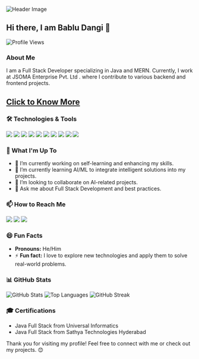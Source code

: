 ![Header Image]([[https://via.placeholder.com/1200x400]()) 

## Hi there, I am Bablu Dangi 👋

![Profile Views](https://komarev.com/ghpvc/?username=babludangi&color=blue)

### About Me
I am a Full Stack Developer specializing in Java and MERN. Currently, I work at JSOMA Enterprise Pvt. Ltd . where I contribute to various backend and frontend projects.

## [Click to Know More](https://babludangiportfolio.netlify.app)

### 🛠️ Technologies & Tools
<p>
  <img src="https://img.shields.io/badge/Java-007396?style=for-the-badge&logo=java&logoColor=white" />
  <img src="https://img.shields.io/badge/JavaScript-F7DF1E?style=for-the-badge&logo=javascript&logoColor=black" />
  <img src="https://img.shields.io/badge/React-20232A?style=for-the-badge&logo=react&logoColor=61DAFB" />
  <img src="https://img.shields.io/badge/Angular-DD0031?style=for-the-badge&logo=angular&logoColor=white" />
  <img src="https://img.shields.io/badge/Node.js-43853D?style=for-the-badge&logo=node-dot-js&logoColor=white" />
  <img src="https://img.shields.io/badge/Spring_Boot-6DB33F?style=for-the-badge&logo=spring-boot&logoColor=white" />
  <img src="https://img.shields.io/badge/MySQL-4479A1?style=for-the-badge&logo=mysql&logoColor=white" />
  <img src="https://img.shields.io/badge/MongoDB-4EA94B?style=for-the-badge&logo=mongodb&logoColor=white" />
  <img src="https://img.shields.io/badge/Oracle-F80000?style=for-the-badge&logo=oracle&logoColor=white" />
  <img src="https://img.shields.io/badge/Figma-F24E1E?style=for-the-badge&logo=figma&logoColor=white" />
</p>

### 🚀 What I'm Up To
- 🔭 I’m currently working on self-learning and enhancing my skills.
- 🌱 I’m currently learning AI/ML to integrate intelligent solutions into my projects.
- 👯 I’m looking to collaborate on AI-related projects.
- 💬 Ask me about Full Stack Development and best practices.

### 📫 How to Reach Me
<p>
  <a href="mailto:babludangi2000@gmail.com"><img src="https://img.shields.io/badge/Email-babludangi2000%40gmail.com-red?style=for-the-badge&logo=gmail&logoColor=white" /></a>
  <a href="https://www.linkedin.com/in/babludangi"><img src="https://img.shields.io/badge/LinkedIn-Connect-blue?style=for-the-badge&logo=linkedin&logoColor=white" /></a>
  <a href="https://www.instagram.com/bablu_patel__9788/"><img src="https://img.shields.io/badge/Instagram-Follow-pink?style=for-the-badge&logo=instagram&logoColor=white" /></a>
</p>

### 😄 Fun Facts
- **Pronouns:** He/Him
- ⚡ **Fun fact:** I love to explore new technologies and apply them to solve real-world problems.

### 📊 GitHub Stats
<p>
  <img src="https://github-readme-stats.vercel.app/api?username=babludangi&show_icons=true&theme=radical" alt="GitHub Stats" />
  <img src="https://github-readme-stats.vercel.app/api/top-langs/?username=babludangi&layout=compact&theme=radical" alt="Top Languages" />
  <img src="https://github-readme-streak-stats.herokuapp.com/?user=babludangi&theme=radical" alt="GitHub Streak" />
</p>

### 🎓 Certifications
- Java Full Stack from Universal Informatics 
- Java Full Stack from Sathya Technologies Hyderabad 

Thank you for visiting my profile! Feel free to connect with me or check out my projects. 😊

